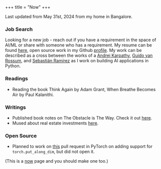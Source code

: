 +++
title = "Now"
+++

Last updated from May 31st, 2024 from my home in Bangalore.

### Job Search
Looking for a new job - reach out if you have a requirement in the space of AI/ML or share with someone who has a requirement. My resume can be found [here](https://raw.githubusercontent.com/arunppsg/resume/master/pdf/resume.pdf), open source work in my Github [profile](https://github.com/arunppsg). My work can be described as a cross between the works of a [Andrej Karpathy](https://karpathy.ai/), [Guido van Rossum](https://gvanrossum.github.io/), and [Sebastián Ramírez](https://tiangolo.com/) as I work on building AI applications in Python.

### Readings
- Reading the book Think Again by Adam Grant, When Breathe Becomes Air by Paul Kalanithi.

### Writings
- Published book notes on The Obstacle is The Way. Check it out [here](https://www.arunppsg.in/book-notes/obstacle-is-the-way/).
- Mused about real estate investments [here](https://www.arunppsg.in/musings/real-estate/).

### Open Source
- Planned to work on [this](https://github.com/pytorch/pytorch/pull/125601) pull request in PyTorch on adding support for `torch.put_along_dim`, but did not open it.

(This is a [now](https://nownownow.com/about) page and you should make one too.)
